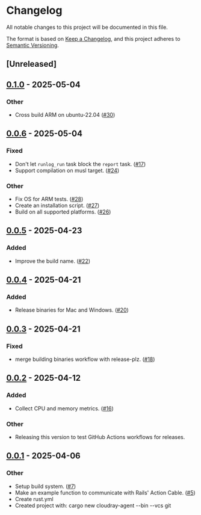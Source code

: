 # Changelog

All notable changes to this project will be documented in this file.

The format is based on [Keep a Changelog](https://keepachangelog.com/en/1.0.0/),
and this project adheres to [Semantic Versioning](https://semver.org/spec/v2.0.0.html).

## [Unreleased]

## [0.1.0](https://github.com/cloudray-io/cloudray-agent/compare/v0.0.6...v0.1.0) - 2025-05-04

### Other

- Cross build ARM on ubuntu-22.04 ([#30](https://github.com/cloudray-io/cloudray-agent/pull/30))

## [0.0.6](https://github.com/cloudray-io/cloudray-agent/compare/v0.0.5...v0.0.6) - 2025-05-04

### Fixed

- Don't let `runlog_run` task block the `report` task. ([#17](https://github.com/cloudray-io/cloudray-agent/pull/17))
- Support compilation on musl target. ([#24](https://github.com/cloudray-io/cloudray-agent/pull/24))

### Other

- Fix OS for ARM tests. ([#28](https://github.com/cloudray-io/cloudray-agent/pull/28))
- Create an installation script. ([#27](https://github.com/cloudray-io/cloudray-agent/pull/27))
- Build on all supported platforms. ([#26](https://github.com/cloudray-io/cloudray-agent/pull/26))

## [0.0.5](https://github.com/cloudray-io/cloudray-agent/compare/v0.0.4...v0.0.5) - 2025-04-23

### Added

- Improve the build name. ([#22](https://github.com/cloudray-io/cloudray-agent/pull/22))

## [0.0.4](https://github.com/cloudray-io/cloudray-agent/compare/v0.0.3...v0.0.4) - 2025-04-21

### Added

- Release binaries for Mac and Windows. ([#20](https://github.com/cloudray-io/cloudray-agent/pull/20))

## [0.0.3](https://github.com/cloudray-io/cloudray-agent/compare/v0.0.2...v0.0.3) - 2025-04-21

### Fixed

- merge building binaries workflow with release-plz. ([#18](https://github.com/cloudray-io/cloudray-agent/pull/18))

## [0.0.2](https://github.com/cloudray-io/cloudray-agent/compare/v0.0.1...v0.0.2) - 2025-04-12

### Added

- Collect CPU and memory metrics. ([#16](https://github.com/cloudray-io/cloudray-agent/pull/16))

### Other

- Releasing this version to test GitHub Actions workflows for releases.

## [0.0.1](https://github.com/cloudray-io/cloudray-agent/releases/tag/v0.0.1) - 2025-04-06

### Other

- Setup build system. ([#7](https://github.com/cloudray-io/cloudray-agent/pull/7))
- Make an example function to communicate with Rails' Action Cable. ([#5](https://github.com/cloudray-io/cloudray-agent/pull/5))
- Create rust.yml
- Created project with: cargo new cloudray-agent --bin --vcs git
